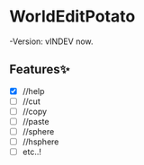# WorldEditPotato
-Version: vINDEV now.

## Features✨
- [x] //help
- [ ] //cut
- [ ] //copy
- [ ] //paste
- [ ] //sphere
- [ ] //hsphere
- [ ] etc..!
